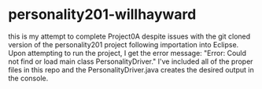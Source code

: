 # personality201-willhayward

this is my attempt to complete Project0A despite issues with the git cloned version of the personality201 project following importation into Eclipse. Upon attempting to run the project, I get the error message: "Error: Could not find or load main class PersonalityDriver."
I've included all of the proper files in this repo and the PersonalityDriver.java creates the desired output in the console.
